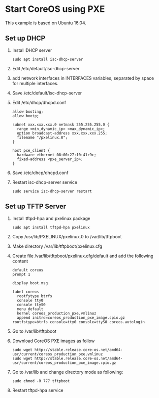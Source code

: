 # Start CoreOS using PXE

This example is based on Ubuntu 16.04.

## Set up DHCP

1. Install DHCP server

	```
	sudo apt install isc-dhcp-server
	```
2. Edit /etc/default/isc-dhcp-server
3. add network interfaces in INTERFACES variables, separated by space for multiple interfaces.
4. Save /etc/default/isc-dhcp-server
5. Edit /etc/dhcp/dhcpd.conf

	```
	allow booting;
	allow bootp;
	
	subnet xxx.xxx.xxx.0 netmask 255.255.255.0 {
	  range <min_dynamic_ip> <max_dynamic_ip>;
	  option broadcast-address xxx.xxx.xxx.255;
	  filename "/pxelinux.0";
	}
	
	host pxe_client {
	  hardware ethernet 08:00:27:10:41:9c;
	  fixed-address <pxe_server_ip>;
	}
	```

6. Save /etc/dhcp/dhcpd.conf
7. Restart isc-dhcp-server service

	```
	sudo service isc-dhcp-server restart
	```
	
## Set up TFTP Server

1. Install tftpd-hpa and pxelinux package

	```
	sudo apt install tftpd-hpa pxelinux
	```
	
2. Copy /usr/lib/PXELINUX/pxelinux.0 to /var/lib/tftpboot
3. Make directory /var/lib/tftpboot/pxelinux.cfg
4. Create file /var/lib/tftpboot/pxelinux.cfg/default and add the following content

	```
	default coreos
	prompt 1
	
	display boot.msg
	
	label coreos
	  rootfstype btrfs
	  console tty0
	  console ttyS0
	  menu default
	  kernel coreos_production_pxe.vmlinuz
	  append initrd=coreos_production_pxe_image.cpio.gz rootfstype=btrfs console=tty0 console=ttyS0 coreos.autologin
	```
5. Go to /var/lib/tftpboot
6. Download CoreOS PXE images as follow

	```
	sudo wget http://stable.release.core-os.net/amd64-usr/current/coreos_production_pxe.vmlinuz
	sudo wget http://stable.release.core-os.net/amd64-usr/current/coreos_production_pxe_image.cpio.gz
	```
7. Go to /var/lib and change directory mode as following:

	```
	sudo chmod -R 777 tftpboot
	```
	
8. Restart tftpd-hpa service

